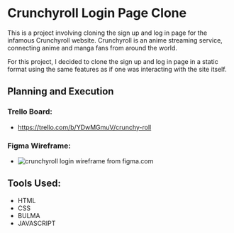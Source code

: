 # Crunchyroll Login Page Clone

This is a project involving cloning the sign up and log in page for the infamous Crunchyroll website. Crunchyroll is an anime streaming service, connecting anime and manga fans from around the world.

For this project, I decided to clone the sign up and log in page in a static format using the same features as if one was interacting with the site itself.

## Planning and Execution

### Trello Board:
- https://trello.com/b/YDwMGmuV/crunchy-roll

### Figma Wireframe:
- 	![crunchyroll login wireframe from figma.com]()

## Tools Used:
- HTML
- CSS
- BULMA
- JAVASCRIPT

